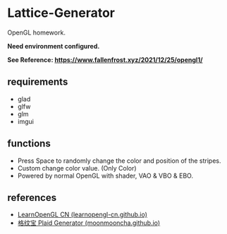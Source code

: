 # Lattice-Generator
OpenGL homework. 

**Need environment configured.** 

**See Reference: https://www.fallenfrost.xyz/2021/12/25/opengl1/**

## requirements
- glad
- glfw
- glm
- imgui

## functions
- Press Space to randomly change the color and position of the stripes.
- Custom change color value. (Only Color)
- Powered by normal OpenGL with shader, VAO & VBO & EBO.


## references
- [LearnOpenGL CN (learnopengl-cn.github.io)](https://learnopengl-cn.github.io/)
- [格纹宝 Plaid Generator (moonmooncha.github.io)](https://moonmooncha.github.io/Lattice-Generator/)
